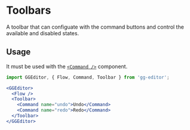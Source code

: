 # Toolbars

A toolbar that can configuate with the command buttons and control the available and disabled states.

## Usage

It must be used with the [`<Command />`](./command.en-US.md) component.

```jsx
import GGEditor, { Flow, Command, Toolbar } from 'gg-editor';

<GGEditor>
  <Flow />
  <Toolbar>
    <Command name="undo">Undo</Command>
    <Command name="redo">Redo</Command>
  </Toolbar>
</GGEditor>
```

